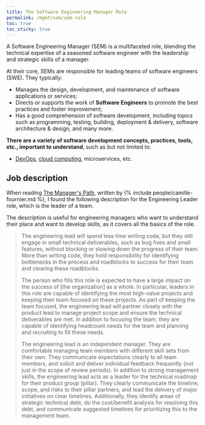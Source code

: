 ```yaml
---
title: The Software Engineering Manager Role
permalink: /mgmt/sem/sem-role
toc: true
toc_sticky: true
---
```


A Software Engineering Manager (SEM) is a multifaceted role, blending the technical expertise of a seasoned software engineer with the leadership and strategic skills of a manager.

At their core, SEMs are responsible for leading teams of software engineers (SWE). They typically:

- Manages the design, development, and maintenance of software applications or services;
- Directs or supports the work of **Software Engineers** to promote the best practices and foster improvement;
- Has a good comprehension of software development, including topics such as programming, testing, building, deployment & delivery, software architecture & design, and many more.

**There are a variety of software development concepts, practices, tools, etc., important to understand**, such as but not limited to:

- [DevOps](/swe/devops), [cloud computing](/swe/cloud-computing), microservices, etc.

## Job description

<!-- ### Engineering Leader by Camille Fournier -->

When reading [The Manager's Path](https://www.goodreads.com/book/show/33369254-the-manager-s-path), written by {% include people/camille-fournier.md %}, I found the following description for the Engineering Leader role, which is the leader of a team.

The description is useful for engineering managers who want to understand their place and want to develop skills, as it covers all the basics of the role.

> The engineering lead will spend less time writing code, but they still engage in small technical deliverables, such as bug fixes and small features, without blocking or slowing down the progress of their team. More than writing code, they hold responsibility for identifying bottlenecks in the process and roadblocks to success for their team and clearing these roadblocks.
>
> The person who fills this role is expected to have a large impact on the success of [the organization] as a whole. In particular, leaders in this role are capable of identifying the most high-value projects and keeping their team focused on these projects. As part of keeping the team focused, the engineering lead will partner closely with the product lead to manage project scope and ensure the technical deliverables are met. In addition to focusing the team, they are capable of identifying headcount needs for the team and planning and recruiting to fill these needs.
>
> The engineering lead is an independent manager. They are comfortable managing team members with different skill sets from their own. They communicate expectations clearly to all team members, and solicit and deliver individual feedback frequently (not just in the scope of review periods). In addition to strong management skills, the engineering lead acts as a leader for the technical roadmap for their product group (pillar). They clearly communicate the timeline, scope, and risks to their pillar partners, and lead the delivery of major initiatives on clear timelines. Additionally, they identify areas of strategic technical debt, do the cost/benefit analysis for resolving this debt, and communicate suggested timelines for prioritizing this to the management team.